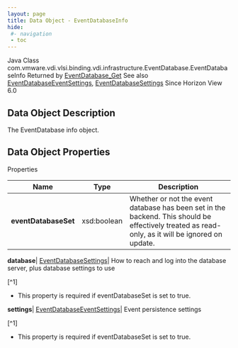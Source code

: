 ```yaml
---
layout: page
title: Data Object - EventDatabaseInfo
hide:
 #- navigation
 - toc
---
```






Java Class
    com.vmware.vdi.vlsi.binding.vdi.infrastructure.EventDatabase.EventDatabaseInfo
Returned by
     [EventDatabase_Get](vdi.infrastructure.EventDatabase.md#get)
See also
     [EventDatabaseEventSettings](vdi.infrastructure.EventDatabase.EventSettings.md), [EventDatabaseSettings](vdi.infrastructure.EventDatabase.EventDatabaseSettings.md)
Since 
    Horizon View 6.0

## Data Object Description 

The EventDatabase info object. 

## Data Object Properties

Properties

Name |  Type |  Description   
---|---|---  
**eventDatabaseSet**|  xsd:boolean|  Whether or not the event database has been set in the backend. This should be effectively treated as read-only, as it will be ignored on update.   
  
**database**| [EventDatabaseSettings](vdi.infrastructure.EventDatabase.EventDatabaseSettings.md)|  How to reach and log into the database server, plus database settings to use   


[^1]
  * This property is required if eventDatabaseSet is set to true.

  
**settings**| [EventDatabaseEventSettings](vdi.infrastructure.EventDatabase.EventSettings.md)|  Event persistence settings   


[^1]
  * This property is required if eventDatabaseSet is set to true.

  
  

  

